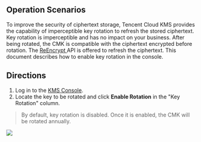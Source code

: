 ## Operation Scenarios

To improve the security of ciphertext storage, Tencent Cloud KMS provides the capability of imperceptible key rotation to refresh the stored ciphertext.
Key rotation is imperceptible and has no impact on your business. After being rotated, the CMK is compatible with the ciphertext encrypted before rotation. The [ReEncrypt ](https://cloud.tencent.com/document/product/573/34414) API is offered to refresh the ciphertext. This document describes how to enable key rotation in the console.





## Directions

1. Log in to the [KMS Console](https://console.cloud.tencent.com/kms2).
2. Locate the key to be rotated and click **Enable Rotation** in the "Key Rotation" column.
>By default, key rotation is disabled. Once it is enabled, the CMK will be rotated annually.
>
![](https://main.qcloudimg.com/raw/8a5cb74ec67cf6fca540c86a3e62300c.jpg)
